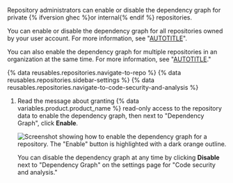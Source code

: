 Repository administrators can enable or disable the dependency graph for private {% ifversion ghec %}or internal{% endif %} repositories.

You can enable or disable the dependency graph for all repositories owned by your user account. For more information, see "[AUTOTITLE](/account-and-profile/setting-up-and-managing-your-personal-account-on-github/managing-user-account-settings/managing-security-and-analysis-settings-for-your-personal-account)".

You can also enable the dependency graph for multiple repositories in an organization at the same time. For more information, see "[AUTOTITLE](/code-security/getting-started/securing-your-organization)."

{% data reusables.repositories.navigate-to-repo %}
{% data reusables.repositories.sidebar-settings %}
{% data reusables.repositories.navigate-to-code-security-and-analysis %}
1. Read the message about granting {% data variables.product.product_name %} read-only access to the repository data to enable the dependency graph, then next to "Dependency Graph", click **Enable**.

   ![Screenshot showing how to enable the dependency graph for a repository. The "Enable" button is highlighted with a dark orange outline.](/assets/images/help/repository/dependency-graph-enable-button.png)

   You can disable the dependency graph at any time by clicking **Disable** next to "Dependency Graph" on the settings page for "Code security and analysis."
